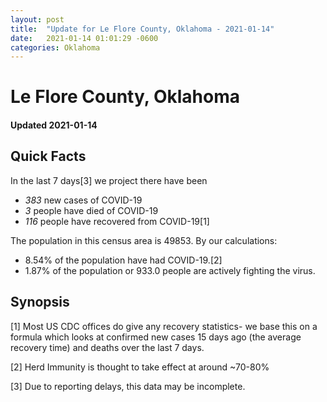```yaml
---
layout: post
title:  "Update for Le Flore County, Oklahoma - 2021-01-14"
date:   2021-01-14 01:01:29 -0600
categories: Oklahoma
---
```


# Le Flore County, Oklahoma
#### Updated 2021-01-14

## Quick Facts

In the last 7 days[3] we project there have been
- *383* new cases of COVID-19
- *3* people have died of COVID-19
- *116* people have recovered from COVID-19[1]

The population in this census area is 49853. By our calculations:
- 8.54% of the population have had COVID-19.[2]
- 1.87% of the population or 933.0 people are actively fighting the virus.

## Synopsis




[1] Most US CDC offices do give any recovery statistics- we base this on a formula which looks at confirmed new cases
15 days ago (the average recovery time) and deaths over the last 7 days.

[2] Herd Immunity is thought to take effect at around ~70-80%

[3] Due to reporting delays, this data may be incomplete.
 
    